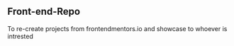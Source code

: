 ## Front-end-Repo
To re-create projects from frontendmentors.io and showcase to whoever is intrested
